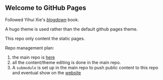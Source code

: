## Welcome to GitHub Pages

Followed Yihui Xie's _[blogdown](https://bookdown.org/yihui/blogdown/)_ book.

A hugo theme is used rather than the default github pages theme. 

This repo only content the static pages. 

Repo management plan:

1. the main repo is [here](https://github.com/frank0434/ApsimXLearn.git)  
2. all the content/theme editing is done in the main repo.   
3. A `submodule` is set up in the main repo to push public content to this repo and eventual show on the [website](https://frank0434.github.io/)
